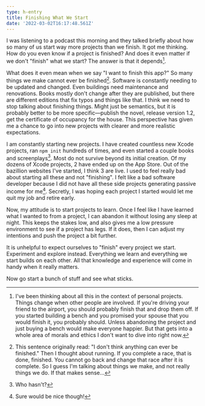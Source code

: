 ```yaml
---
type: h-entry
title: Finishing What We Start
date: '2022-03-02T16:17:48.561Z'
---
```

I was listening to a podcast this morning and they talked briefly about how so many of us start way more projects than we finish. It got me thinking. How do you even know if a project is finished? And does it even matter if we don't "finish" what we start? The answer is that it depends[^1].

What does it even mean when we say "I want to finish this app?" So many things we make cannot ever be finished[^2]. Software is constantly needing to be updated and changed. Even buildings need maintenance and renovations. Books mostly don't change after they are published, but there are different editions that fix typos and things like that. I think we need to stop talking about finishing things. Might just be semantics, but it is probably better to be more specific—publish the novel, release version 1.2, get the certificate of occupancy for the house. This perspective has given me a chance to go into new projects with clearer and more realistic expectations.

I am constantly starting new projects. I have created countless new Xcode projects, ran `npm init` hundreds of times, and even started a couple books and screenplays[^3]. Most do not survive beyond its initial creation. Of my dozens of Xcode projects, 2 have ended up on the App Store. Out of the bazillion websites I've started, I think 3 are live. I used to feel really bad about starting all these and not "finishing". I felt like a bad software developer because I did not have all these side projects generating passive income for me[^4]. Secretly, I was hoping each project I started would let me quit my job and retire early.

Now, my attitude is to start projects to learn. Once I feel like I have learned what I wanted to from a project, I can abandon it without losing any sleep at night. This keeps the stakes low, and also gives me a low pressure environment to see if a project has legs. If it does, then I can adjust my intentions and push the project a bit further.

It is unhelpful to expect ourselves to "finish" every project we start. Experiment and explore instead. Everything we learn and everything we start builds on each other. All that knowledge and experience will come in handy when it really matters.

Now go start a bunch of stuff and see what sticks.

[^1]: I've been thinking about all this in the context of personal projects. Things change when other people are involved. If you're driving your friend to the airport, you should probably finish that and drop them off. If you started building a bench and you promised your spouse that you would finish it, you probably should. Unless abandoning the project and just buying a bench would make everyone happier. But that gets into a whole area of morals and ethics I don't want to dive into right now.
[^2]: This sentence originally read: "I don't think anything can ever be finished." Then I thought about running. If you complete a race, that is done, finished. You cannot go back and change that race after it is complete. So I guess I'm talking about things we make, and not really things we do. If that makes sense...
[^3]: Who hasn't?
[^4]: Sure would be nice though!

